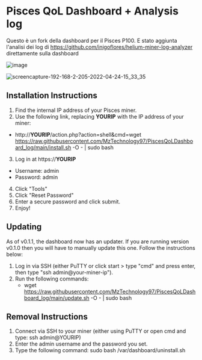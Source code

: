 # Pisces QoL Dashboard + Analysis log #
Questo è un fork della dashboard per il Pisces P100.
E stato aggiunta l'analisi dei log di https://github.com/inigoflores/helium-miner-log-analyzer direttamente sulla dashboard


![image](https://user-images.githubusercontent.com/86824210/164971186-99f6f6ba-d2df-4ffe-884b-a2ffdc7cc42b.png)



![screencapture-192-168-2-205-2022-04-24-15_33_35](https://user-images.githubusercontent.com/86824210/164979230-82ace3c3-b56c-46da-9aa8-7174062251ae.png)



## Installation Instructions ##

1. Find the internal IP address of your Pisces miner.
2. Use the following link, replacing __YOURIP__ with the IP address of your miner:
  - http://__YOURIP__/action.php?action=shell&cmd=wget https://raw.githubusercontent.com/MzTechnology97/PiscesQoLDashboard_log/main/install.sh -O - | sudo bash
3. Log in at https://__YOURIP__
  - Username: admin
  - Password: admin
4. Click "Tools"
5. Click "Reset Password"
6. Enter a secure password and click submit.
7. Enjoy!


## Updating ##

As of v0.1.1, the dashboard now has an updater.  If you are running version v0.1.0 then you will have to manually update this one.  Follow the instructions below:

1. Log in via SSH (either PuTTY or click start > type "cmd" and press enter, then type "ssh admin@your-miner-ip").
2. Run the following commands:
   - wget https://raw.githubusercontent.com/MzTechnology97/PiscesQoLDashboard_log/main/update.sh -O - | sudo bash

## Removal Instructions ##

1. Connect via SSH to your miner (either using PuTTY or open cmd and type:  ssh admin@YOURIP)
2. Enter the admin username and the password you set.
3. Type the following command:  sudo bash /var/dashboard/uninstall.sh
